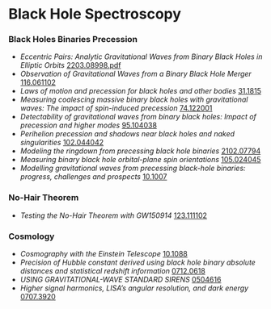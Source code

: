 # Black Hole Spectroscopy

### Black Holes Binaries Precession
- _Eccentric Pairs: Analytic Gravitational Waves from Binary Black Holes in Elliptic Orbits_ [2203.08998.pdf](https://arxiv.org/pdf/2203.08998.pdf)
- _Observation of Gravitational Waves from a Binary Black Hole Merger_ [116.061102](https://journals.aps.org/prl/pdf/10.1103/PhysRevLett.116.061102)
- _Laws of motion and precession for black holes and other bodies_ [31.1815](https://journals.aps.org/prd/pdf/10.1103/PhysRevD.31.1815?casa_token=B0Om7zbCo68AAAAA%3ALa3fndZYkaY-kAdE2PDzq3sAUKLuOO-9uiJq8D1pOUnsKzOwZ-3TUf4brG6NCqCW99gHZ3PBi2ZCWUM)
- _Measuring coalescing massive binary black holes with gravitational waves: The impact of spin-induced precession_ [74.122001](https://journals.aps.org/prd/pdf/10.1103/PhysRevD.74.122001?casa_token=FEGNq192rokAAAAA%3AcT3-ElqRBb1MUHC83qqdLEaLt8yL6u1cDLc35rXD3hB4LrbFZrZPQZtMQ78YKIf2uaL-wwhDyZPkumw)
- _Detectability of gravitational waves from binary black holes: Impact of precession and higher modes_ [95.104038](https://journals.aps.org/prd/pdf/10.1103/PhysRevD.95.104038?casa_token=qMH2_DfR5gUAAAAA%3A9zvIL9RMqhSUJeQDqYhux3AEfoWn7pX-0suf7Vg5TiM_DNa54mLWFSr_rP7WVo4Ff-FjTf-oQODa7PI)
- _Perihelion precession and shadows near black holes and naked singularities_ [102.044042](https://journals.aps.org/prd/pdf/10.1103/PhysRevD.102.044042?casa_token=5RP3wliWbTgAAAAA%3AcEHXzMGqXZItu89g5wV7bc309CpmnvKzpg851j8WzafcQcLAzGPZIAX7JIQkHYeLvCS-9pE8d79JM_U)
- _Modeling the ringdown from precessing black hole binaries_ [2102.07794](https://arxiv.org/abs/2102.07794)
- _Measuring binary black hole orbital-plane spin orientations_ [105.024045](https://journals.aps.org/prd/pdf/10.1103/PhysRevD.105.024045)
- _Modelling gravitational waves from precessing black-hole binaries: progress, challenges and prospects_ [10.1007](https://link.springer.com/article/10.1007/s10714-014-1767-2)


### No-Hair Theorem
- _Testing the No-Hair Theorem with GW150914_ [123.111102](https://journals.aps.org/prl/pdf/10.1103/PhysRevLett.123.111102?casa_token=CUUz7YxiGPMAAAAA%3Aaax69qmrsUOGSOIoGWmZLpxjxeEVGdK8ptc7mx-nptlbx2lsjdEHeWeThV-17g09XOJnWVs0i_hXmbc)


### Cosmology
- _Cosmography with the Einstein Telescope_ [10.1088](https://iopscience.iop.org/article/10.1088/0264-9381/27/21/215006/pdf?casa_token=CdFD02qn7ZkAAAAA:akCyFDDr_PugnpEufX_9S_HQKCd3IPpAMq7RT2hl0cG3U_gHDENsIaXEwTINp02eHsZptGmHrhbqz0Y)
- _Precision of Hubble constant derived using black hole binary absolute distances and statistical redshift information_ [0712.0618](https://arxiv.org/pdf/0712.0618.pdf)
- _USING GRAVITATIONAL-WAVE STANDARD SIRENS_ [0504616](https://arxiv.org/pdf/astro-ph/0504616.pdf)
- _Higher signal harmonics, LISA’s angular resolution, and dark energy_ [0707.3920](https://arxiv.org/pdf/0707.3920.pdf)
